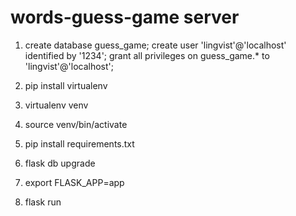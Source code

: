 # words-guess-game server

1. create database guess_game;
   create user 'lingvist'@'localhost' identified by '1234';
   grant all privileges on guess_game.* to 'lingvist'@'localhost';

2. pip install virtualenv
3. virtualenv venv
4. source venv/bin/activate
5. pip install requirements.txt
6. flask db upgrade
7. export FLASK_APP=app
8. flask run